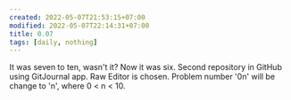 ```yaml
---
created: 2022-05-07T21:53:15+07:00
modified: 2022-05-07T22:14:31+07:00
title: 0.07
tags: [daily, nothing]
---
```


It was seven to ten, wasn't it? Now it was six. Second repository in GitHub using GitJournal app. Raw Editor is chosen. Problem number '0n' will be change to 'n', where 0 < n < 10.

